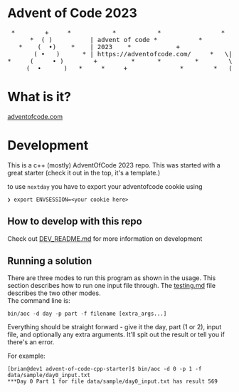# Advent of Code 2023

<pre>
 *        +     *           *           *                *    ___ *    *
      *  ( )          | advent of code *           *         |   |
   *    (  •)    *    | 2023    *            +              .|-H-|.    *
       ( •   )      * | https://adventofcode.com/     *   \| (._.)
*     (     • )        +         *      *         *        \(  .  )--<  *
     (  •      )   *     *     +              *        *   (   .   )   +
</pre>

# What is it?

[adventofcode.com](https://adventofcode.com/2023)

# Development

This is a c++ (mostly) AdventOfCode 2023 repo. This was started with a great starter (check it out in the top, it's a template.)

to use `nextday` you have to export your adventofcode cookie using 

    ❯ export ENVSESSION=<your cookie here>
    
## How to develop with this repo

Check out [DEV_README.md](./DEV_README.md) for more information on development

## Running a solution
There are three modes to run this program as shown in the usage. This section describes how to run one input file through. The [testing.md](testing.md) file describes the two other modes.  
The command line is:

    bin/aoc -d day -p part -f filename [extra_args...]

Everything should be straight forward - give it the day, part (1 or 2), input file, and optionally any extra arguments. It'll spit out the result or tell you if there's an error.

For example:  

    [brian@dev1 advent-of-code-cpp-starter]$ bin/aoc -d 0 -p 1 -f data/sample/day0_input.txt
    ***Day 0 Part 1 for file data/sample/day0_input.txt has result 569
